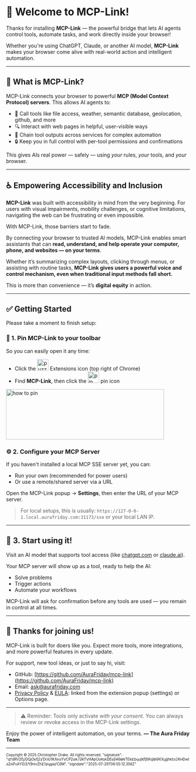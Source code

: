 # 🎉 Welcome to MCP-Link!

Thanks for installing **MCP-Link** — the powerful bridge that lets AI agents control tools, automate tasks, and work directly inside your browser!

Whether you're using ChatGPT, Claude, or another AI model, **MCP-Link** makes your browser come alive with real-world action and intelligent automation.

---

## 🚀 What is MCP-Link?

MCP-Link connects your browser to powerful **MCP (Model Context Protocol) servers**. This allows AI agents to:

* 🧠 Call tools like file access, weather, semantic database, geolocation, github, and more
* 🔍 Interact with web pages in helpful, user-visible ways
* 🔄 Chain tool outputs across services for complex automation
* 🔒 Keep you in full control with per-tool permissions and confirmations

This gives AIs real power — safely — using *your* rules, *your* tools, and *your* browser.

---

## ♿ Empowering Accessibility and Inclusion

**MCP-Link** was built with accessibility in mind from the very beginning. For users with visual impairments, mobility challenges, or cognitive limitations, navigating the web can be frustrating or even impossible.

With MCP-Link, those barriers start to fade.

By connecting your browser to trusted AI models, MCP-Link enables smart assistants that can **read, understand, and help operate your computer, phone, and websites — on your terms**.

Whether it’s summarizing complex layouts, clicking through menus, or assisting with routine tasks, **MCP-Link gives users a powerful voice and control mechanism, even when traditional input methods fall short.**

This is more than convenience — it’s **digital equity** in action.

---

## ✅ Getting Started

Please take a moment to finish setup:

### 📌 1. **Pin MCP-Link to your toolbar**

So you can easily open it any time:

* Click the <img src="assets/puzzle.png" width="31" height="31" alt="puzzle-piece icon"> Extensions icon (top right of Chrome)
* Find **MCP-Link**, then click the <img src="assets/pin0.png" width="31" height="31" alt="pin icon"> pin icon
<img src="assets/pinme.png" width="433" height="138" alt="how to pin">

### ⚙️ 2. **Configure your MCP Server**

If you haven't installed a local MCP SSE server yet, you can:

* Run your own (recommended for power users)
* Or use a remote/shared server via a URL

Open the MCP-Link popup → **Settings**, then enter the URL of your MCP server.

> For local setups, this is usually:
> `https://127-0-0-1.local.aurafriday.com:31173/sse`
> or your local LAN IP.

---

## 💬 3. Start using it!

Visit an AI model that supports tool access (like [chatgpt.com](https://chatgpt.com) or [claude.ai](https://claude.ai)).

Your MCP server will show up as a tool, ready to help the AI:

* Solve problems
* Trigger actions
* Automate your workflows

MCP-Link will ask for confirmation before any tools are used — you remain in control at all times.

---

## 🙌 Thanks for joining us!

MCP-Link is built for doers like you. Expect more tools, more integrations, and more powerful features in every update.

For support, new tool ideas, or just to say hi, visit:

* GitHub: [https://github.com/AuraFriday/mcp-link](https://github.com/AuraFriday/mcp-link)
* Email: [ask@aurafriday.com](mailto:ask@aurafriday.com)
* [Privacy Policy](PRIVACY.md) & [EULA](EULA.md): linked from the extension popup (settings) or Options page.

---

> ⚠️ Reminder: Tools only activate *with your consent*. You can always review or revoke access in the MCP-Link settings.

Enjoy the power of intelligent automation, on your terms.
**— The Aura Friday Team**

---

<small><sup>Copyright © 2025 Christopher Drake. All rights reserved. "signature": "qꓔdRV2ȠJDQȷΟĸȠ𝟚ƶƊⲞU1ΚɅᏂsҮꓦCР𝟤ԁᎪ𝟟ƻƙƬꓦΗ𝖠ƿŪoꓣɪᎪᗞΕʋƻ𝟦6ȣꓠΤEkⴹꓓԛυĵⲔȠßΚɋⅼꓐƟКXųģhⲔtϨ𝟚ΚᎻDwIԁ𝟤ꓮPꙅΑYƧi𝟥𐓒Ɩ𝟫ꓧνZhƻ𝟛ƿųƍǝƴᑕ6M". "signdate":"2025-07-29T06:55:12.356Z" </sup></small>
